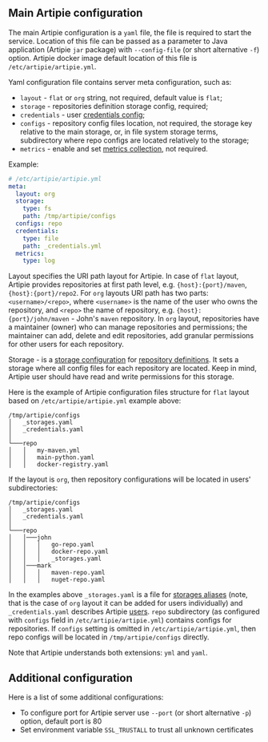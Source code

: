 ## Main Artipie configuration

The main Artipie configuration is a `yaml` file, the file is required to start the service. 
Location of this file can be passed as a parameter to Java application (Artipie `jar` package) 
with `--config-file` (or short alternative `-f`) option. Artipie docker image default location 
of this file is `/etc/artipie/artipie.yml`. 

Yaml configuration file contains server meta configuration, such as:
 - `layout` - `flat` or `org` string, not required, default value is `flat`;
 - `storage` - repositories definition storage config, required;
 - `credentials` - user [credentials config](./Configuration-Credentials);
 - `configs` - repository config files location, not required, the storage key relative to the 
main storage, or, in file system storage terms, subdirectory where repo configs are located relatively to the storage;
 - `metrics` - enable and set [metrics collection](./Configuration-Metrics), not required.

Example: 
```yaml
# /etc/artipie/artipie.yml
meta:
  layout: org
  storage:
    type: fs
    path: /tmp/artipie/configs
  configs: repo
  credentials:
    type: file
    path: _credentials.yml
  metrics:
    type: log
```

Layout specifies the URI path layout for Artipie. In case of `flat` layout,
Artipie provides repositories at first path level, e.g. `{host}:{port}/maven`,
`{host}:{port}/repo2`. For `org` layouts URI path has two parts: `<username>/<repo>`,
where `<username>` is the name of the user who owns the repository, and `<repo>` the name of repository,
e.g. `{host}:{port}/john/maven` - John's `maven` repository.
In `org` layout, repositories have a maintainer (owner) who can manage
repositories and permissions; the maintainer can add,
delete and edit repositories, add granular permissions for other users for each repository.

Storage - is a [storage configuration](./Configuration-Storage)
for [repository definitions](./Configuration-Repository).
It sets a storage where all config files for each repository are located. Keep in mind,
Artipie user should have read and write permissions for this storage.

Here is the example of Artipie configuration files structure for `flat` layout based on 
`/etc/artipie/artipie.yml` example above:
```
/tmp/artipie/configs
│   _storages.yaml
│   _credentials.yaml    
│
└───repo
│   │   my-maven.yml
│   │   main-python.yaml
│   │   docker-registry.yaml
```

If the layout is `org`, then repository configurations will be located in users' subdirectories:
```
/tmp/artipie/configs
│   _storages.yaml
│   _credentials.yaml    
│
└───repo
│   │───john
│   │   │   go-repo.yaml
│   │   │   docker-repo.yaml
│   │   │   _storages.yaml
│   │───mark
│   │   │   maven-repo.yaml
│   │   │   nuget-repo.yaml
```

In the examples above `_storages.yaml` is a file for [storages aliases](./Configuration-Storage#storage-aliases)
(note, that is the case of `org` layout it can be added for users individually) and
`_credentials.yaml` describes Artipie [users](./Configuration-Credentials). `repo` subdirectory
(as configured with `configs` field in `/etc/artipie/artipie.yml`) contains configs for repositories. If `configs` 
setting is omitted in `/etc/artipie/artipie.yml`, then repo configs will be located in `/tmp/artipie/configs`
directly.

Note that Artipie understands both extensions: `yml` and `yaml`.

## Additional configuration 

Here is a list of some additional configurations:

- To configure port for Artipie server use `--port` (or short alternative `-p`) option, default port is 80
- Set environment variable `SSL_TRUSTALL` to trust all unknown certificates
